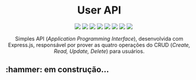 <div align="center">
  <h1>User API</h1>
  <ul>
    <img src="https://img.shields.io/badge/JAVASCRIPT-ES6-purple" />
    <img src="https://img.shields.io/badge/EXPRESS.JS-4.21.1-blue" />
    <img src="https://img.shields.io/badge/NODEMON-3.1.7-indigo" />
    <img src="https://img.shields.io/badge/PG-8.13.1-red" />
    <img src="https://img.shields.io/badge/DOTENV-16.4.5-magenta" />
    <img src="https://img.shields.io/badge/POSTGRESQL-15.8-red" />
    <img src="https://img.shields.io/badge/STATUS-DEVELOPMENT-green" />
    <img src="https://img.shields.io/badge/LICENSE-MIT-yellow" />
  </ul>
  <p>Simples API (<em>Application Programming Interface</em>), desenvolvida com Express.js, responsável por prover as quatro operações do CRUD (<em>Create, Read, Update, Delete</em>) para usuários.</p>
</div>

<h2>:hammer: em construção...</h2>
